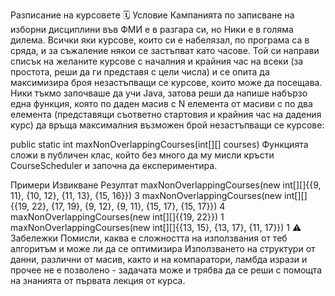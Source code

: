 Разписание на курсовете 🗓️
Условие
Кампанията по записване на изборни дисциплини във ФМИ е в разгара си, но Ники е в голяма дилема. Всички яки курсове, които си е набелязал, по програма са в сряда, и за съжаление някои се застъпват като часове. Той си направи списък на желаните курсове с началния и крайния час на всеки (за простота, реши да ги представя с цели числа) и се опита да максимизира броя незастъпващи се курсове, които може да посещава. Ники тъкмо започваше да учи Java, затова реши да напише набързо една функция, която по даден масив с N елемента от масиви с по два елемента (представящи съответно стартовия и крайния час на дадения курс) да връща максималния възможен брой незастъпващи се курсове:

public static int maxNonOverlappingCourses(int[][] courses)
Функцията сложи в публичен клас, който без много да му мисли кръсти CourseScheduler и започна да експериментира.

Примери
Извикване	Резултат
maxNonOverlappingCourses(new int[][]{{9, 11}, {10, 12}, {11, 13}, {15, 16}})	3
maxNonOverlappingCourses(new int[][]{{19, 22}, {17, 19}, {9, 12}, {9, 11}, {15, 17}, {15, 17}})	4
maxNonOverlappingCourses(new int[][]{{19, 22}})	1
maxNonOverlappingCourses(new int[][]{{13, 15}, {13, 17}, {11, 17}})	1
⚠️ Забележки
Помисли, каква е сложността на използвания от теб алгоритъм и може ли да се оптимизира
Използването на структури от данни, различни от масив, както и на компаратори, ламбда изрази и прочее не е позволено - задачата може и трябва да се реши с помощта на знанията от първата лекция от курса.
